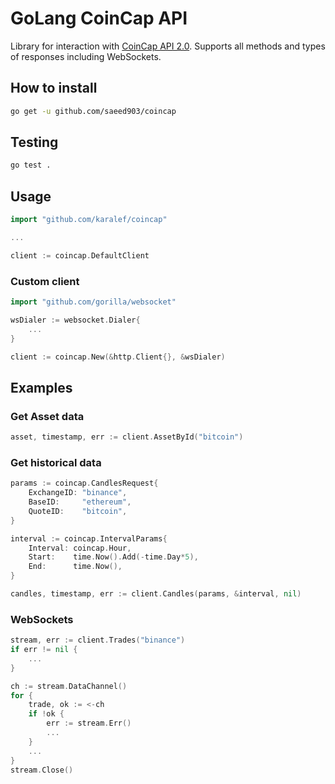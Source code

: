 # GoLang CoinCap API

Library for interaction with [CoinCap API 2.0](https://docs.coincap.io/). Supports all methods and types of responses including WebSockets.

## How to install

```bash
go get -u github.com/saeed903/coincap
```

## Testing

```bash
go test .
```

## Usage

```go
import "github.com/karalef/coincap"

...

client := coincap.DefaultClient
```

### Custom client

```go
import "github.com/gorilla/websocket"

wsDialer := websocket.Dialer{
    ...
}

client := coincap.New(&http.Client{}, &wsDialer)
```

## Examples

### Get Asset data

```go
asset, timestamp, err := client.AssetById("bitcoin")
```

### Get historical data

```go
params := coincap.CandlesRequest{
    ExchangeID: "binance",
    BaseID:     "ethereum",
    QuoteID:    "bitcoin",
}

interval := coincap.IntervalParams{
    Interval: coincap.Hour,
    Start:    time.Now().Add(-time.Day*5),
    End:      time.Now(),
}

candles, timestamp, err := client.Candles(params, &interval, nil)
```

### WebSockets

```go
stream, err := client.Trades("binance")
if err != nil {
    ...
}

ch := stream.DataChannel()
for {
    trade, ok := <-ch
    if !ok {
        err := stream.Err()
        ...
    }
    ...
}
stream.Close()
```


